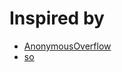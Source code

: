 # Inspired by
- [AnonymousOverflow](https://github.com/httpjamesm/AnonymousOverflow)
- [so](https://github.com/samtay/so)
